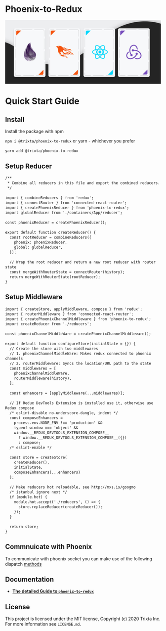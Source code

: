 # Phoenix-to-Redux
<img src="https://raw.githubusercontent.com/trixtateam/phoenix-to-redux/master/assets/phoenix-to-redux.jpg" alt="phoenix to redux banner" align="center" />

<br />

# Quick Start Guide
## Install
Install the package with npm

```npm i @trixta/phoenix-to-redux```
or yarn - whichever you prefer

```yarn add @trixta/phoenix-to-redux```

## Setup Reducer
```JS
/**
 * Combine all reducers in this file and export the combined reducers.
 */

import { combineReducers } from 'redux';
import { connectRouter } from 'connected-react-router';
import { createPhoenixReducer } from 'phoenix-to-redux';
import globalReducer from './containers/App/reducer';

const phoenixReducer = createPhoenixReducer();

export default function createReducer() {
  const rootReducer = combineReducers({
    phoenix: phoenixReducer,
    global: globalReducer,
  });

  // Wrap the root reducer and return a new root reducer with router state
  const mergeWithRouterState = connectRouter(history);
  return mergeWithRouterState(rootReducer);
}
```

## Setup Middleware
```JS
import { createStore, applyMiddleware, compose } from 'redux';
import { routerMiddleware } from 'connected-react-router';
import { createPhoenixChannelMiddleware } from 'phoenix-to-redux';
import createReducer from './reducers';

const phoenixChannelMiddleWare = createPhoenixChannelMiddleware();

export default function configureStore(initialState = {}) {
  // Create the store with two middlewares
  // 1. phoenixChannelMiddleWare: Makes redux connected to phoenix channels
  // 2. routerMiddleware: Syncs the location/URL path to the state
  const middlewares = [
    phoenixChannelMiddleWare,
    routerMiddleware(history),
  ];

  const enhancers = [applyMiddleware(...middlewares)];

  // If Redux DevTools Extension is installed use it, otherwise use Redux compose
  /* eslint-disable no-underscore-dangle, indent */
  const composeEnhancers =
    process.env.NODE_ENV !== 'production' &&
    typeof window === 'object' &&
    window.__REDUX_DEVTOOLS_EXTENSION_COMPOSE__
      ? window.__REDUX_DEVTOOLS_EXTENSION_COMPOSE__({})
      : compose;
  /* eslint-enable */

  const store = createStore(
    createReducer(),
    initialState,
    composeEnhancers(...enhancers)
  );

  // Make reducers hot reloadable, see http://mxs.is/googmo
  /* istanbul ignore next */
  if (module.hot) {
    module.hot.accept('./reducers', () => {
      store.replaceReducer(createReducer());
    });
  }

  return store;
}
```

## Commnuicate with Phoenix
To communicate with phoenix socket you can make use of the following dispatch [methods](docs/js/methods.md)

## Documentation
- [**The detailed Guide to `phoenix-to-redux`**](docs/README.md)

## License

This project is licensed under the MIT license, Copyright (c) 2020 Trixta Inc. For more information see `LICENSE.md`.
